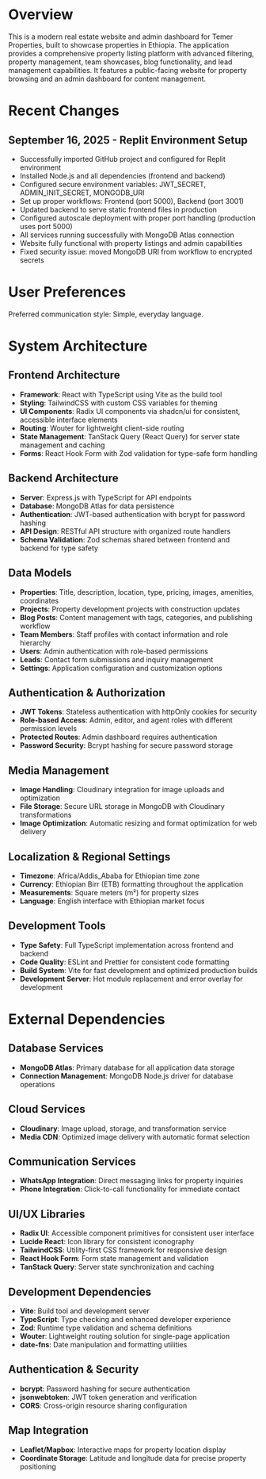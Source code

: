 # Overview

This is a modern real estate website and admin dashboard for Temer Properties, built to showcase properties in Ethiopia. The application provides a comprehensive property listing platform with advanced filtering, property management, team showcases, blog functionality, and lead management capabilities. It features a public-facing website for property browsing and an admin dashboard for content management.

# Recent Changes

## September 16, 2025 - Replit Environment Setup
- Successfully imported GitHub project and configured for Replit environment
- Installed Node.js and all dependencies (frontend and backend)
- Configured secure environment variables: JWT_SECRET, ADMIN_INIT_SECRET, MONGODB_URI
- Set up proper workflows: Frontend (port 5000), Backend (port 3001)  
- Updated backend to serve static frontend files in production
- Configured autoscale deployment with proper port handling (production uses port 5000)
- All services running successfully with MongoDB Atlas connection
- Website fully functional with property listings and admin capabilities
- Fixed security issue: moved MongoDB URI from workflow to encrypted secrets

# User Preferences

Preferred communication style: Simple, everyday language.

# System Architecture

## Frontend Architecture
- **Framework**: React with TypeScript using Vite as the build tool
- **Styling**: TailwindCSS with custom CSS variables for theming
- **UI Components**: Radix UI components via shadcn/ui for consistent, accessible interface elements
- **Routing**: Wouter for lightweight client-side routing
- **State Management**: TanStack Query (React Query) for server state management and caching
- **Forms**: React Hook Form with Zod validation for type-safe form handling

## Backend Architecture
- **Server**: Express.js with TypeScript for API endpoints
- **Database**: MongoDB Atlas for data persistence
- **Authentication**: JWT-based authentication with bcrypt for password hashing
- **API Design**: RESTful API structure with organized route handlers
- **Schema Validation**: Zod schemas shared between frontend and backend for type safety

## Data Models
- **Properties**: Title, description, location, type, pricing, images, amenities, coordinates
- **Projects**: Property development projects with construction updates
- **Blog Posts**: Content management with tags, categories, and publishing workflow
- **Team Members**: Staff profiles with contact information and role hierarchy
- **Users**: Admin authentication with role-based permissions
- **Leads**: Contact form submissions and inquiry management
- **Settings**: Application configuration and customization options

## Authentication & Authorization
- **JWT Tokens**: Stateless authentication with httpOnly cookies for security
- **Role-based Access**: Admin, editor, and agent roles with different permission levels
- **Protected Routes**: Admin dashboard requires authentication
- **Password Security**: Bcrypt hashing for secure password storage

## Media Management
- **Image Handling**: Cloudinary integration for image uploads and optimization
- **File Storage**: Secure URL storage in MongoDB with Cloudinary transformations
- **Image Optimization**: Automatic resizing and format optimization for web delivery

## Localization & Regional Settings
- **Timezone**: Africa/Addis_Ababa for Ethiopian time zone
- **Currency**: Ethiopian Birr (ETB) formatting throughout the application
- **Measurements**: Square meters (m²) for property sizes
- **Language**: English interface with Ethiopian market focus

## Development Tools
- **Type Safety**: Full TypeScript implementation across frontend and backend
- **Code Quality**: ESLint and Prettier for consistent code formatting
- **Build System**: Vite for fast development and optimized production builds
- **Development Server**: Hot module replacement and error overlay for development

# External Dependencies

## Database Services
- **MongoDB Atlas**: Primary database for all application data storage
- **Connection Management**: MongoDB Node.js driver for database operations

## Cloud Services
- **Cloudinary**: Image upload, storage, and transformation service
- **Media CDN**: Optimized image delivery with automatic format selection

## Communication Services
- **WhatsApp Integration**: Direct messaging links for property inquiries
- **Phone Integration**: Click-to-call functionality for immediate contact

## UI/UX Libraries
- **Radix UI**: Accessible component primitives for consistent user interface
- **Lucide React**: Icon library for consistent iconography
- **TailwindCSS**: Utility-first CSS framework for responsive design
- **React Hook Form**: Form state management and validation
- **TanStack Query**: Server state synchronization and caching

## Development Dependencies
- **Vite**: Build tool and development server
- **TypeScript**: Type checking and enhanced developer experience
- **Zod**: Runtime type validation and schema definitions
- **Wouter**: Lightweight routing solution for single-page application
- **date-fns**: Date manipulation and formatting utilities

## Authentication & Security
- **bcrypt**: Password hashing for secure authentication
- **jsonwebtoken**: JWT token generation and verification
- **CORS**: Cross-origin resource sharing configuration

## Map Integration
- **Leaflet/Mapbox**: Interactive maps for property location display
- **Coordinate Storage**: Latitude and longitude data for precise property positioning